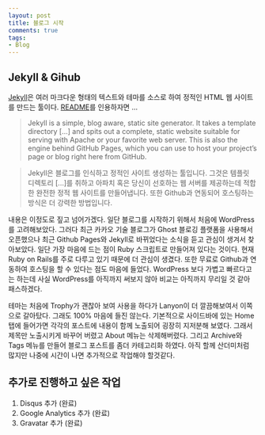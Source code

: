 ```yaml
---
layout: post
title: 블로그 시작
comments: true
tags:
- Blog
---
```


## **Jekyll & Gihub**
[Jekyll](http://jekyllrb.com)은 여러 마크다운 형태의 텍스트와 테마를 소스로 하여 정적인 HTML 웹 사이트를 만드는 툴이다. [README](https://github.com/mojombo/jekyll/blob/master/README.markdown)를 인용하자면 ...

  > Jekyll is a simple, blog aware, static site generator. It takes a template directory [...] and spits out a complete, static website suitable for serving with Apache or your favorite web server. This is also the engine behind GitHub Pages, which you can use to host your project’s page or blog right here from GitHub.

  > Jekyll은 블로그를 인식하고 정적인 사이트 생성하는 툴입니다. 그것은 템플릿 디렉토리 [...]를 취하고 아파치 혹은 당신이 선호하는 웹 서버를 제공하는데 적합한 완전한 정적 웹 사이트를 만들어냅니다. 또한 Github과 연동되어 호스팅하는 방식은 더 강력한 방법입니다.

내용은 이정도로 짚고 넘어가겠다. 일단 블로그를 시작하기 위해서 처음에 WordPress를 고려해보았다. 그러다 최근 카카오 기술 블로그가 Ghost 블로깅 플랫폼을 사용해서 오픈했으나 최근 Github Pages와 Jekyll로 바뀌었다는 소식을 듣고 관심이 생겨서 찾아보았다. 일단 가장 마음에 드는 점이 Ruby 스크립트로 만들어져 있다는 것이다. 현재 Ruby on Rails를 주로 다루고 있기 때문에 더 관심이 생겼다. 또한 무료로 Github과 연동하여 호스팅을 할 수 있다는 점도 마음에 들었다. WordPress 보다 가볍고 빠르다고는 하는데 사실 WordPress를 아직까지 써보지 않아 비교는 아직까지 무리일 것 같아 패스하겠다.

테마는 처음에 Trophy가 괜찮아 보여 사용을 하다가 Lanyon이 더 깔끔해보여서 이쪽으로 갈아탔다. 그래도 100% 마음에 들진 않는다. 기본적으로 사이드바에 있는 Home 탭에 들어가면 각각의 포스트에 내용이 함께 노출되어 굉장히 지저분해 보였다. 그래서 제목만 노출시키게 바꾸어 버렸고 About 메뉴는 삭제해버렸다. 그리고 Archive와 Tags 메뉴를 만들어 블로그 포스트를 좀더 카테고리화 하였다. 아직 할께 산더미처럼 많지만 나중에 시간이 나면 추가적으로 작업해야 할것같다.

## **추가로 진행하고 싶은 작업**

1. Disqus 추가 (완료)
2. Google Analytics 추가 (완료)
3. Gravatar 추가 (완료)